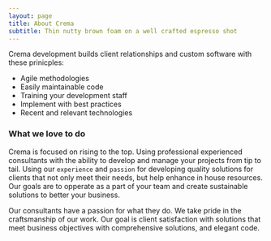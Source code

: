 ```yaml
---
layout: page
title: About Crema
subtitle: Thin nutty brown foam on a well crafted espresso shot
---
```


Crema development builds client relationships and custom software with these prinicples:

- Agile methodologies
- Easily maintainable code 
- Training your development staff
- Implement with best practices
- Recent and relevant technologies

### What we love to do
Crema is focused on rising to the top. Using professional experienced consultants with the ability to develop and manage your projects from tip to tail. Using our `experience` and `passion` for developing quality solutions for clients that not only meet their needs, but help enhance in house resources. Our goals are to opperate as a part of your team and create sustainable solutions to better your business.

Our consultants have a passion for what they do. We take pride in the craftsmanship of our work. Our goal is client satisfaction with solutions that meet business objectives with comprehensive solutions, and elegant code.